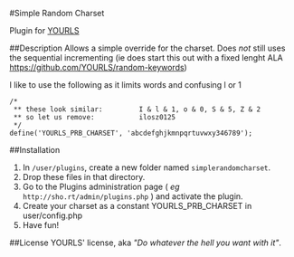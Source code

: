 #Simple Random Charset


Plugin for [YOURLS](http://yourls.org)

##Description
Allows a simple override for the charset. Does *not* still uses the sequential incrementing
(ie does start this out with a fixed lenght ALA https://github.com/YOURLS/random-keywords)

I like to use the following as it limits words and confusing l or 1

```
/*
 ** these look similar:         I & l & 1, o & 0, S & 5, Z & 2
 ** so let us remove:           ilosz0125
 */
define('YOURLS_PRB_CHARSET', 'abcdefghjkmnpqrtuvwxy346789');
```

##Installation
1. In `/user/plugins`, create a new folder named `simplerandomcharset`.
2. Drop these files in that directory.
3. Go to the Plugins administration page ( *eg* `http://sho.rt/admin/plugins.php` ) and activate the plugin.
4. Create your charset as a constant YOURLS_PRB_CHARSET in user/config.php
5. Have fun!

##License
YOURLS' license, aka *"Do whatever the hell you want with it"*.
